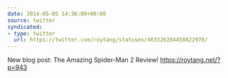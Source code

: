 ```yaml
---
date: 2014-05-05 14:36:09+00:00
source: twitter
syndicated:
- type: twitter
  url: https://twitter.com/roytang/statuses/463326284458622976/
---
```


New blog post: The Amazing Spider-Man 2 Review! https://roytang.net/?p=943